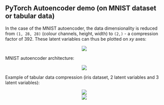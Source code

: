 ## PyTorch Autoencoder demo (on MNIST dataset or tabular data)

In the case of the MNIST autoencoder, the data dimensionality is reduced from `(1, 28, 28)` (colour channels, height, width) to `(2,)` - a compression factor of 392. These latent variables can thus be plotted on $xy$ axes:

<p align="center">
	<img src="plots/mnist_2_latent_variables.webp"/>
</p>

MNIST autoencoder architecture:

<p align="center">
	<img src="plots/mnist_autoencoder_architecture.png"/>
</p>

Example of tabular data compression (iris dataset, 2 latent variables and 3 latent variables):

<p align="center">
	<img src="plots/iris_2_latent_variables.png"/>
	<br>
	<img src="plots/iris_3_latent_variables.png"/>
</p>
